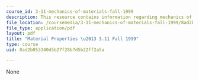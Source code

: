 ```yaml
---
course_id: 3-11-mechanics-of-materials-fall-1999
description: This resource contains information regarding mechanics of materials.
file_location: /coursemedia/3-11-mechanics-of-materials-fall-1999/8ad2b053340d5b27f28b7d5b22ff2a5a_MIT3_11F99_props.pdf
file_type: application/pdf
layout: pdf
title: "Material Properties \u2013 3.11 Fall 1999"
type: course
uid: 8ad2b053340d5b27f28b7d5b22ff2a5a

---
```

None
